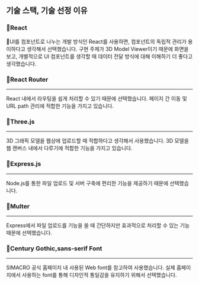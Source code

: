 ## 기술 스택, 기술 선정 이유

### React

UI를 컴포넌트로 나누는 개발 방식인 React를 사용하면, 컴포넌트의 독립적 관리가 용이하다고 생각해서 선택했습니다. 구현 주제가 3D Model Viewer이기 때문에 화면을 보고, 개별적으로 UI 컴포넌트를 생각할 때 데이터 전달 방식에 대해 이해하기 더 좋다고 생각했습니다.

### React Router

---

React 내에서 라우팅을 쉽게 처리할 수 있기 때문에 선택했습니다. 페이지 간 이동 및 URL path 관리에 적합한 기능을 가지고 있습니다.

### Three.js

---

3D 그래픽 모델을 웹상에 업로드할 때 적합하다고 생각해서 사용했습니다. 3D 모델을 웹 캔버스 내에서 다루기에 적합한 기능을 가지고 있습니다.

### Express.js

---

Node.js를 통한 파일 업로드 및 서버 구축에 편리한 기능을 제공하기 때문에 선택했습니다.

### Multer

---

Express에서 파일 업로드를 기능을 쓸 때 간단하지만 효과적으로 처리할 수 있는 기능때문에 선택했습니다.

### Century Gothic,sans-serif Font

---

SIMACRO 공식 홈페이지 내 사용된 Web font를 참고하여 사용했습니다. 실제 홈페이지에서 사용하는 font를 통해 디자인적 통일감을 유지하기 위해서 선택했습니다.


